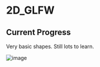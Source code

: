 # 2D_GLFW

## Current Progress
Very basic shapes. Still lots to learn.

![image](https://github.com/Chrisvasa/2D_GLFW/assets/29359169/fba34827-ef46-4fb1-8f3d-a43296ce2085)
